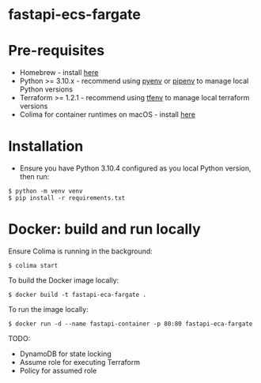 # fastapi-ecs-fargate

# Pre-requisites 

- Homebrew - install [here](https://brew.sh/)
- Python >= 3.10.x - recommend using [pyenv](https://github.com/pyenv/pyenv) or [pipenv](https://github.com/pypa/pipenv) to manage local Python versions
- Terraform >= 1.2.1 - recommend using [tfenv](https://github.com/tfutils/tfenv) to manage local terraform versions
- Colima for container runtimes on macOS - install [here](https://github.com/abiosoft/colima)

# Installation
- Ensure you have Python 3.10.4 configured as you local Python version, then run:

```shell
$ python -m venv venv
$ pip install -r requirements.txt
```

# Docker: build and run locally

Ensure Colima is running in the background:

```shell
$ colima start
```

To build the Docker image locally:

```shell
$ docker build -t fastapi-eca-fargate .
```

To run the image locally:

```shell
$ docker run -d --name fastapi-container -p 80:80 fastapi-eca-fargate
```


TODO:
- DynamoDB for state locking 
- Assume role for executing Terraform
- Policy for assumed role 
